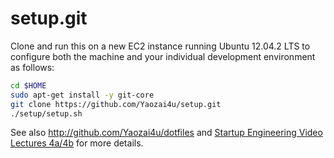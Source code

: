 setup.git
=========
Clone and run this on a new EC2 instance running Ubuntu 12.04.2 LTS to
configure both the machine and your individual development environment as
follows:

```sh
cd $HOME
sudo apt-get install -y git-core
git clone https://github.com/Yaozai4u/setup.git
./setup/setup.sh   
```

See also http://github.com/Yaozai4u/dotfiles and
[Startup Engineering Video Lectures 4a/4b](https://class.coursera.org/startup-001/lecture/index)
for more details.





